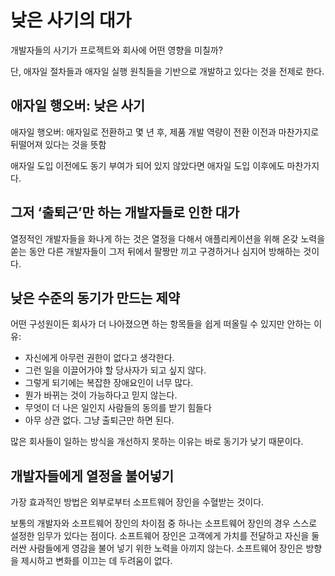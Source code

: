 # 낮은 사기의 대가

개발자들의 사기가 프로젝트와 회사에 어떤 영향을 미칠까?

단, 애자일 절차들과 애자일 실행 원칙들을 기반으로 개발하고 있다는 것을 전제로 한다.

## 애자일 행오버: 낮은 사기

애자일 행오버: 애자일로 전환하고 몇 년 후, 제품 개발 역량이 전환 이전과 마찬가지로 뒤떨어져 있다는 것을 뜻함

애자일 도입 이전에도 동기 부여가 되어 있지 않았다면 애자일 도입 이후에도 마찬가지다.

## 그저 ‘출퇴근’만 하는 개발자들로 인한 대가

열정적인 개발자들을 화나게 하는 것은 열정을 다해서 애플리케이션을 위해 온갖 노력을 쏟는 동안 다른 개발자들이 그저 뒤에서 팔짱만 끼고 구경하거나 심지어 방해하는 것이다.

## 낮은 수준의 동기가 만드는 제약

어떤 구성원이든 회사가 더 나아졌으면 하는 항목들을 쉽게 떠올릴 수 있지만 안하는 이유:

* 자신에게 아무런 권한이 없다고 생각한다.
* 그런 일을 이끌어가야 할 당사자가 되고 싶지 않다.
* 그렇게 되기에는 복잡한 장애요인이 너무 많다.
* 뭔가 바뀌는 것이 가능하다고 믿지 않는다.
* 무엇이 더 나은 일인지 사람들의 동의를 받기 힘들다
* 아무 상관 없다. 그냥 출퇴근만 하면 된다.

많은 회사들이 일하는 방식을 개선하지 못하는 이유는 바로 동기가 낮기 때문이다.

## 개발자들에게 열정을 불어넣기

가장 효과적인 방법은 외부로부터 소프트웨어 장인을 수혈받는 것이다.

보통의 개발자와 소프트웨어 장인의 차이점 중 하나는 소프트웨어 장인의 경우 스스로 설정한 임무가 있다는 점이다. 소프트웨어 장인은 고객에게 가치를 전달하고 자신을 둘러싼 사람들에게 영감을 불어 넣기 위한 노력을 아끼지 않는다. 소프트웨어 장인은 방향을 제시하고 변화를 이끄는 데 두려움이 없다.
